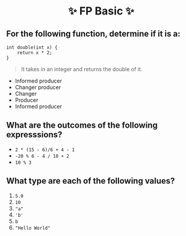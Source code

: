 <h1 align="center"> ✨ FP Basic ✨ </h1>

## For the following function, determine if it is a:

```processing
int double(int x) {
    return x * 2;
}
```
> It takes in an integer and returns the double of it.

- Informed producer
- Changer producer
- Changer
- Producer
- Informed producer

## What are the outcomes of the following expresssions?
 
- `2 * (15 - 6)/6 + 4 - 1`
- `-20 % 6 - 4 / 10 + 2`
- `10 % 3`

## What type are each of the following values?

1. `5.0`
2. `10`
3. `"a"`
4. `'b'`
5. `b`
6. `"Hello World"`

